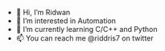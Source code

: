 - 👋 Hi, I’m Ridwan
- 👀 I’m interested in Automation
- 🌱 I’m currently learning C/C++ and Python
- 📫 You can reach me @riddris7 on twitter

<!---
ridwan0007/ridwan0007 is a ✨ special ✨ repository because its `README.md` (this file) appears on your GitHub profile.
You can click the Preview link to take a look at your changes.
--->
